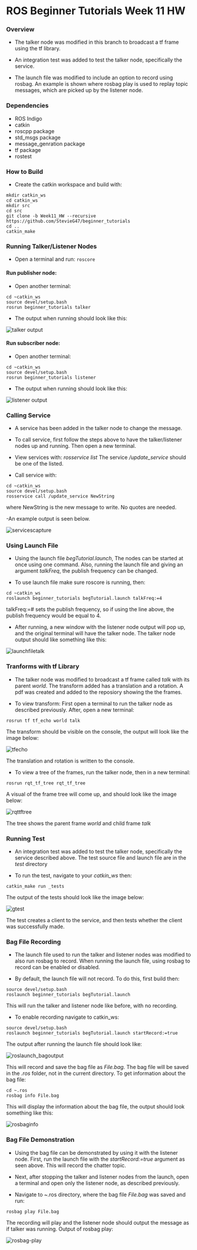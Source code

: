 # ROS Beginner Tutorials Week 11 HW 

### Overview

- The talker node was modified in this branch to broadcast a tf frame using the tf library. 

- An integration test was added to test the talker node, specifically the service. 

- The launch file was modified to include an option to record using rosbag. An example is shown where rosbag play is used to replay topic messages, which are picked up by the listener node.


### Dependencies
- ROS Indigo
- catkin
- roscpp package
- std_msgs package
- message_genration package
- tf package
- rostest


### How to Build
 
- Create the catkin workspace and build with:
```
mkdir catkin_ws
cd catkin_ws
mkdir src
cd src
git clone -b Week11_HW --recursive https://github.com/StevieG47/beginner_tutorials
cd ..
catkin_make
```

### Running Talker/Listener Nodes
- Open a terminal and run: ```roscore```

#### Run publisher node:
- Open another terminal:
```
cd ~catkin_ws
source devel/setup.bash
rosrun beginner_tutorials talker
```

- The output when running should look like this:

![talker output](https://cloud.githubusercontent.com/assets/25371934/24433456/cf0f2752-13f6-11e7-89f4-c15ca678c98c.JPG)



#### Run subscriber node:
- Open another terminal:
```
cd ~catkin_ws
source devel/setup.bash
rosrun beginner_tutorials listener
```
- The output when running should look like this: 

![listener output](https://cloud.githubusercontent.com/assets/25371934/24433450/c4167bc0-13f6-11e7-884a-628734a7f32d.JPG)


### Calling Service
- A service has been added in the talker node to change the message.

- To call service, first follow the steps above to have the talker/listener nodes up and running. Then open a new terminal.

- View services with:
*rosservice list*
The service */update_service* should be one of the listed.

- Call service with:
```
cd ~catkin_ws
source devel/setup.bash
rosservice call /update_service NewString
``` 
where NewString is the new message to write. No quotes are needed. 

-An example output is seen below.

![servicescapture](https://cloud.githubusercontent.com/assets/25371934/24688782/4880f5fe-1990-11e7-9e60-b9abfd9c79fd.JPG)


### Using Launch File
- Using the launch file *begTutorial.launch*, The nodes can be started at once using one command. Also, running the launch file and giving an argument *talkFreq*, the publish frequency can be changed.

- To use launch file make sure roscore is running, then:
```
cd ~catkin_ws
roslaunch beginner_tutorials begTutorial.launch talkFreq:=4
```
talkFreq:=# sets the publish frequency, so if using the line above, the publish frequency would be equal to 4.

- After running, a new window with the listener node output will pop up, and the original terminal will have the talker node. The talker node output should like something like this:

![launchfiletalk](https://cloud.githubusercontent.com/assets/25371934/24688793/5d49092c-1990-11e7-94ce-75f82fa48d86.JPG)


### Tranforms with tf Library

- The talker node was modified to broadcast a tf frame called *talk* with its parent *world*. The transform added has a translation and a rotation. A pdf was created and added to the reposiory showing the the frames. 

- To view transform:
First open a terminal to run the talker node as described previously. After, open a new terminal:
```
rosrun tf tf_echo world talk
```
The transform should be visible on the console, the output will look like the image below:

![tfecho](https://cloud.githubusercontent.com/assets/25371934/24913687/e8ae9d2e-1e9f-11e7-99d8-0d6abe8b4c15.JPG)

The translation and rotation is written to the console. 

- To view a tree of the frames, run the talker node, then in a new terminal:
```
rosrun rqt_tf_tree rqt_tf_tree
```
A visual of the frame tree will come up, and should look like the image below:

![rqttftree](https://cloud.githubusercontent.com/assets/25371934/24913821/5aa1d626-1ea0-11e7-8ec2-8323b9c73298.JPG)

The tree shows the parent frame *world* and child frame *talk*

### Running Test

- An integration test was added to test the talker node, specifically the service described above. The test source file and launch file are in the *test* directory

- To run the test, navigate to your *catkin_ws* then:
```
catkin_make run _tests
```
The output of the tests should look like the image below:

![gtest](https://cloud.githubusercontent.com/assets/25371934/24914068/17b317b6-1ea1-11e7-96bb-5d716374cac0.JPG)

The test creates a client to the service, and then tests whether the client was successfully made. 

### Bag File Recording

- The launch file used to run the talker and listener nodes was modified to also run rosbag to record. When running the launch file, using rosbag to record can be enabled or disabled. 

- By default, the launch file will not record. To do this, first build then:
```
source devel/setup.bash
roslaunch beginner_tutorials begTutorial.launch
```

This will run the talker and listener node like before, with no recording. 

- To enable recording navigate to catkin_ws:
```
source devel/setup.bash
roslaunch beginner_tutorials begTutorial.launch startRecord:=true
```

The output after running the launch file should look like:

![roslaunch_bagoutput](https://cloud.githubusercontent.com/assets/25371934/24915369/f32de912-1ea4-11e7-95ff-9b901ba5ce30.JPG)


This will record and save the bag file as *File.bag*. The bag file will be saved in the *.ros* folder, not in the current directory. To get information about the bag file:
```
cd ~.ros
rosbag info File.bag
```
This will display the information about the bag file, the output should look something like this:

![rosbaginfo](https://cloud.githubusercontent.com/assets/25371934/24915464/35ed6732-1ea5-11e7-9f6a-479f3b5736e4.JPG)


### Bag File Demonstration

- Using the bag file can be demonstrated by using it with the listener node. First, run the launch file with the *startRecord:=true* argument as seen above. This will record the chatter topic. 

- Next, after stopping the talker and listener nodes from the launch, open a terminal and open only the listener node, as described previously. 

- Navigate to ~.ros directory, where the bag file *File.bag* was saved and run:
```
rosbag play File.bag
```
The recording will play and the listener node should output the message as if talker was running. 
Output of rosbag play:

![rosbag-play](https://cloud.githubusercontent.com/assets/25371934/24921881/54b48cc6-1eba-11e7-8efa-b5bd89d30ee0.JPG)







